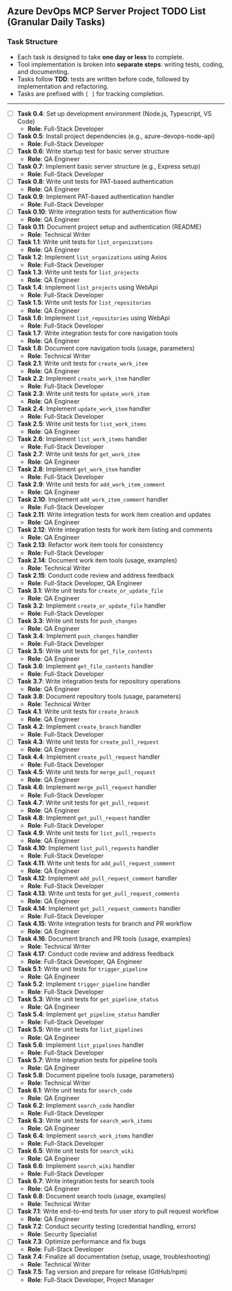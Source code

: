 ## Azure DevOps MCP Server Project TODO List (Granular Daily Tasks)

### Task Structure
- Each task is designed to take **one day or less** to complete.
- Tool implementation is broken into **separate steps**: writing tests, coding, and documenting.
- Tasks follow **TDD**: tests are written before code, followed by implementation and refactoring.
- Tasks are prefixed with `[ ]` for tracking completion.

---

  
- [ ] **Task 0.4**: Set up development environment (Node.js, Typescript, VS Code)  
  - **Role**: Full-Stack Developer  
- [ ] **Task 0.5**: Install project dependencies (e.g., azure-devops-node-api)  
  - **Role**: Full-Stack Developer  
- [ ] **Task 0.6**: Write startup test for basic server structure  
  - **Role**: QA Engineer  
- [ ] **Task 0.7**: Implement basic server structure (e.g., Express setup)  
  - **Role**: Full-Stack Developer  
- [ ] **Task 0.8**: Write unit tests for PAT-based authentication  
  - **Role**: QA Engineer  
- [ ] **Task 0.9**: Implement PAT-based authentication handler  
  - **Role**: Full-Stack Developer  
- [ ] **Task 0.10**: Write integration tests for authentication flow  
  - **Role**: QA Engineer  
- [ ] **Task 0.11**: Document project setup and authentication (README)  
  - **Role**: Technical Writer  
- [ ] **Task 1.1**: Write unit tests for `list_organizations`  
  - **Role**: QA Engineer  
- [ ] **Task 1.2**: Implement `list_organizations` using Axios  
  - **Role**: Full-Stack Developer  
- [ ] **Task 1.3**: Write unit tests for `list_projects`  
  - **Role**: QA Engineer  
- [ ] **Task 1.4**: Implement `list_projects` using WebApi  
  - **Role**: Full-Stack Developer  
- [ ] **Task 1.5**: Write unit tests for `list_repositories`  
  - **Role**: QA Engineer  
- [ ] **Task 1.6**: Implement `list_repositories` using WebApi  
  - **Role**: Full-Stack Developer  
- [ ] **Task 1.7**: Write integration tests for core navigation tools  
  - **Role**: QA Engineer  
- [ ] **Task 1.8**: Document core navigation tools (usage, parameters)  
  - **Role**: Technical Writer  
- [ ] **Task 2.1**: Write unit tests for `create_work_item`  
  - **Role**: QA Engineer  
- [ ] **Task 2.2**: Implement `create_work_item` handler  
  - **Role**: Full-Stack Developer  
- [ ] **Task 2.3**: Write unit tests for `update_work_item`  
  - **Role**: QA Engineer  
- [ ] **Task 2.4**: Implement `update_work_item` handler  
  - **Role**: Full-Stack Developer  
- [ ] **Task 2.5**: Write unit tests for `list_work_items`  
  - **Role**: QA Engineer  
- [ ] **Task 2.6**: Implement `list_work_items` handler  
  - **Role**: Full-Stack Developer  
- [ ] **Task 2.7**: Write unit tests for `get_work_item`  
  - **Role**: QA Engineer  
- [ ] **Task 2.8**: Implement `get_work_item` handler  
  - **Role**: Full-Stack Developer  
- [ ] **Task 2.9**: Write unit tests for `add_work_item_comment`  
  - **Role**: QA Engineer  
- [ ] **Task 2.10**: Implement `add_work_item_comment` handler  
  - **Role**: Full-Stack Developer  
- [ ] **Task 2.11**: Write integration tests for work item creation and updates  
  - **Role**: QA Engineer  
- [ ] **Task 2.12**: Write integration tests for work item listing and comments  
  - **Role**: QA Engineer  
- [ ] **Task 2.13**: Refactor work item tools for consistency  
  - **Role**: Full-Stack Developer  
- [ ] **Task 2.14**: Document work item tools (usage, examples)  
  - **Role**: Technical Writer  
- [ ] **Task 2.15**: Conduct code review and address feedback  
  - **Role**: Full-Stack Developer, QA Engineer  
- [ ] **Task 3.1**: Write unit tests for `create_or_update_file`  
  - **Role**: QA Engineer  
- [ ] **Task 3.2**: Implement `create_or_update_file` handler  
  - **Role**: Full-Stack Developer  
- [ ] **Task 3.3**: Write unit tests for `push_changes`  
  - **Role**: QA Engineer  
- [ ] **Task 3.4**: Implement `push_changes` handler  
  - **Role**: Full-Stack Developer  
- [ ] **Task 3.5**: Write unit tests for `get_file_contents`  
  - **Role**: QA Engineer  
- [ ] **Task 3.6**: Implement `get_file_contents` handler  
  - **Role**: Full-Stack Developer  
- [ ] **Task 3.7**: Write integration tests for repository operations  
  - **Role**: QA Engineer  
- [ ] **Task 3.8**: Document repository tools (usage, parameters)  
  - **Role**: Technical Writer  
- [ ] **Task 4.1**: Write unit tests for `create_branch`  
  - **Role**: QA Engineer  
- [ ] **Task 4.2**: Implement `create_branch` handler  
  - **Role**: Full-Stack Developer  
- [ ] **Task 4.3**: Write unit tests for `create_pull_request`  
  - **Role**: QA Engineer  
- [ ] **Task 4.4**: Implement `create_pull_request` handler  
  - **Role**: Full-Stack Developer  
- [ ] **Task 4.5**: Write unit tests for `merge_pull_request`  
  - **Role**: QA Engineer  
- [ ] **Task 4.6**: Implement `merge_pull_request` handler  
  - **Role**: Full-Stack Developer  
- [ ] **Task 4.7**: Write unit tests for `get_pull_request`  
  - **Role**: QA Engineer  
- [ ] **Task 4.8**: Implement `get_pull_request` handler  
  - **Role**: Full-Stack Developer  
- [ ] **Task 4.9**: Write unit tests for `list_pull_requests`  
  - **Role**: QA Engineer  
- [ ] **Task 4.10**: Implement `list_pull_requests` handler  
  - **Role**: Full-Stack Developer  
- [ ] **Task 4.11**: Write unit tests for `add_pull_request_comment`  
  - **Role**: QA Engineer  
- [ ] **Task 4.12**: Implement `add_pull_request_comment` handler  
  - **Role**: Full-Stack Developer  
- [ ] **Task 4.13**: Write unit tests for `get_pull_request_comments`  
  - **Role**: QA Engineer  
- [ ] **Task 4.14**: Implement `get_pull_request_comments` handler  
  - **Role**: Full-Stack Developer  
- [ ] **Task 4.15**: Write integration tests for branch and PR workflow  
  - **Role**: QA Engineer  
- [ ] **Task 4.16**: Document branch and PR tools (usage, examples)  
  - **Role**: Technical Writer  
- [ ] **Task 4.17**: Conduct code review and address feedback  
  - **Role**: Full-Stack Developer, QA Engineer  
- [ ] **Task 5.1**: Write unit tests for `trigger_pipeline`  
  - **Role**: QA Engineer  
- [ ] **Task 5.2**: Implement `trigger_pipeline` handler  
  - **Role**: Full-Stack Developer  
- [ ] **Task 5.3**: Write unit tests for `get_pipeline_status`  
  - **Role**: QA Engineer  
- [ ] **Task 5.4**: Implement `get_pipeline_status` handler  
  - **Role**: Full-Stack Developer  
- [ ] **Task 5.5**: Write unit tests for `list_pipelines`  
  - **Role**: QA Engineer  
- [ ] **Task 5.6**: Implement `list_pipelines` handler  
  - **Role**: Full-Stack Developer  
- [ ] **Task 5.7**: Write integration tests for pipeline tools  
  - **Role**: QA Engineer  
- [ ] **Task 5.8**: Document pipeline tools (usage, parameters)  
  - **Role**: Technical Writer  
- [ ] **Task 6.1**: Write unit tests for `search_code`  
  - **Role**: QA Engineer  
- [ ] **Task 6.2**: Implement `search_code` handler  
  - **Role**: Full-Stack Developer  
- [ ] **Task 6.3**: Write unit tests for `search_work_items`  
  - **Role**: QA Engineer  
- [ ] **Task 6.4**: Implement `search_work_items` handler  
  - **Role**: Full-Stack Developer  
- [ ] **Task 6.5**: Write unit tests for `search_wiki`  
  - **Role**: QA Engineer  
- [ ] **Task 6.6**: Implement `search_wiki` handler  
  - **Role**: Full-Stack Developer  
- [ ] **Task 6.7**: Write integration tests for search tools  
  - **Role**: QA Engineer  
- [ ] **Task 6.8**: Document search tools (usage, examples)  
  - **Role**: Technical Writer  
- [ ] **Task 7.1**: Write end-to-end tests for user story to pull request workflow  
  - **Role**: QA Engineer  
- [ ] **Task 7.2**: Conduct security testing (credential handling, errors)  
  - **Role**: Security Specialist  
- [ ] **Task 7.3**: Optimize performance and fix bugs  
  - **Role**: Full-Stack Developer  
- [ ] **Task 7.4**: Finalize all documentation (setup, usage, troubleshooting)  
  - **Role**: Technical Writer  
- [ ] **Task 7.5**: Tag version and prepare for release (GitHub/npm)  
  - **Role**: Full-Stack Developer, Project Manager  
